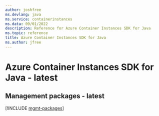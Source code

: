 ```yaml
---
author: joshfree
ms.devlang: java
ms.service: containerinstances
ms.data: 09/01/2022
description: Reference for Azure Container Instances SDK for Java
ms.topic: reference
title: Azure Container Instances SDK for Java
ms.author: jfree
---
```

# Azure Container Instances SDK for Java - latest

## Management packages - latest
[!INCLUDE [mgmt-packages](container-instances-mgmt-index.md)]